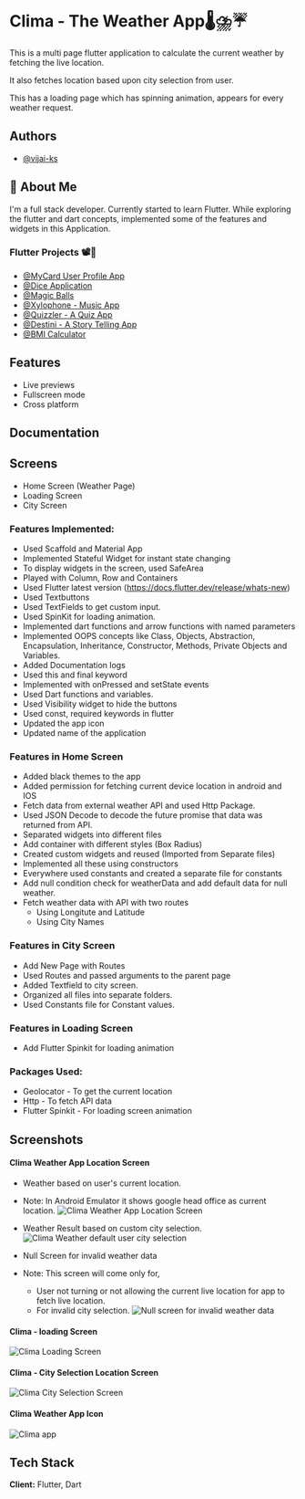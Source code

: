
# Clima - The Weather App🌡⛈☔

This is a multi page flutter application to calculate the current weather by fetching the live location.

It also fetches location based upon city selection from user.

This has a loading page which has spinning animation, appears for every weather request.



## Authors

- [@vijai-ks](https://www.github.com/vijai-ks)


## 🚀 About Me
I'm a full stack developer. Currently started to learn Flutter. While exploring the flutter and dart concepts, implemented some of the features and widgets in this Application.

### Flutter Projects 📽🎦

- [@MyCard User Profile App](https://github.com/vijai-ks/MyCard-User-Profile-Application)
- [@Dice Application](https://github.com/vijai-ks/Dicee)
- [@Magic Balls](https://github.com/vijai-ks/Magic_Balls)
- [@Xylophone - Music App](https://github.com/vijai-ks/Xylophone_App)
- [@Quizzler - A Quiz App](https://github.com/vijai-ks/Quizzler)
- [@Destini - A Story Telling App](https://github.com/vijai-ks/Destini)
- [@BMI Calculator](https://github.com/vijai-ks/BMI-Calculator)



## Features

- Live previews
- Fullscreen mode
- Cross platform


## Documentation

## Screens
- Home Screen (Weather Page)
- Loading Screen
- City Screen

### Features Implemented:
- Used Scaffold and Material App
- Implemented Stateful Widget for instant state changing
- To display widgets in the screen, used SafeArea
- Played with Column, Row and Containers
- Used Flutter latest version (https://docs.flutter.dev/release/whats-new)
- Used Textbuttons
- Used TextFields to get custom input.
- Used SpinKit for loading animation.
- Implemented dart functions and arrow functions with named parameters
- Implemented OOPS concepts like Class, Objects, Abstraction, Encapsulation, Inheritance, Constructor, Methods, Private Objects and Variables.
- Added Documentation logs
- Used this and final keyword
- Implemented with onPressed and setState events
- Used Dart functions and variables.
- Used Visibility widget to hide the buttons
- Used const, required keywords in flutter
- Updated the app icon
- Updated name of the application

### Features in Home Screen
- Added black themes to the app
- Added permission for fetching current device location in android and IOS
- Fetch data from external weather API and used Http Package.
- Used JSON Decode to decode the future promise that data was returned from API.
- Separated widgets into different files
- Add container with different styles (Box Radius)
- Created custom widgets and reused (Imported from Separate files)
- Implemented all these using constructors
- Everywhere used constants and created a separate file for constants
- Add null condition check for weatherData and add default data for null weather.
- Fetch weather data with API with two routes
    - Using Longitute and Latitude
    - Using City Names

### Features in City Screen
- Add New Page with Routes
- Used Routes and passed arguments to the parent page
- Added Textfield to city screen.
- Organized all files into separate folders.
- Used Constants file for Constant values.

### Features in Loading Screen
- Add Flutter Spinkit for loading animation

### Packages Used:
- Geolocator - To get the current location
- Http - To fetch API data
- Flutter Spinkit - For loading screen animation






## Screenshots

#### Clima Weather App Location Screen
- Weather based on user's current location.
- Note: In Android Emulator it shows google head office as current location.
  ![Clima Weather App Location Screen](https://github.com/vijai-ks/Clima/assets/68953743/bcfa9616-2d83-4aed-ab9e-b97aff8f47a4)

- Weather Result based on custom city selection.
  ![Clima Weather default user city selection](https://github.com/vijai-ks/Clima/assets/68953743/fe24a79f-40b7-44a4-b403-fded8274bdbf)

- Null Screen for invalid weather data
- Note: This screen will come only for,
    - User not turning or not allowing the current live location for app to fetch live location.
    - For invalid city selection.
      ![Null screen for invalid weather data](https://github.com/vijai-ks/Clima/assets/68953743/f2e090df-5cef-4849-95fa-805653a80e97)

#### Clima - loading Screen
![Clima Loading Screen](https://github.com/vijai-ks/Clima/assets/68953743/cbc0d4c4-1d7b-48d6-a261-910c1971db3b)

#### Clima - City Selection Location Screen

![Clima City Selection Screen](https://github.com/vijai-ks/Clima/assets/68953743/bd7714c4-bf37-4cd6-97b8-6e8a8c161332)


#### Clima Weather App Icon
![Clima app](https://github.com/vijai-ks/Clima/assets/68953743/c0327661-36c8-4277-acc6-0e8f1aec2a00)





## Tech Stack

**Client:** Flutter, Dart


